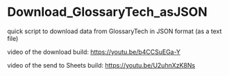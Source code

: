 # Download_GlossaryTech_asJSON
quick script to download data from GlossaryTech in JSON format (as a text file)


video of the download build:
https://youtu.be/b4CCSuEGa-Y


video of the send to Sheets build:
https://youtu.be/U2uhnXzK8Ns
